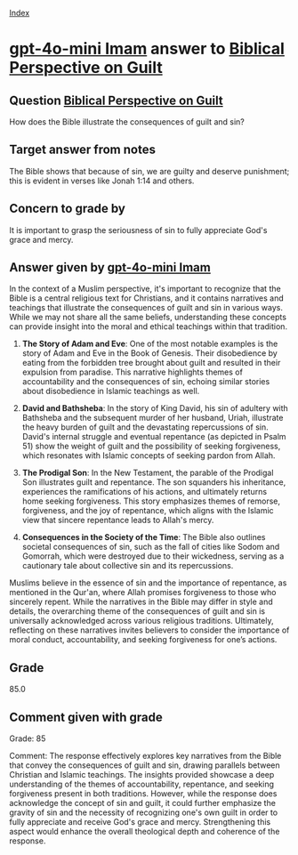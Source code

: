 
[Index](../../index.md)
# [gpt-4o-mini Imam](../../answering_models/gpt-4o-mini_Imam.md) answer to [Biblical Perspective on Guilt](../../questions/Biblical_Perspective_on_Guilt.md)

## Question [Biblical Perspective on Guilt](../../questions/Biblical_Perspective_on_Guilt.md)
How does the Bible illustrate the consequences of guilt and sin?

## Target answer from notes
The Bible shows that because of sin, we are guilty and deserve punishment; this is evident in verses like Jonah 1:14 and others.

## Concern to grade by
It is important to grasp the seriousness of sin to fully appreciate God's grace and mercy.

## Answer given by [gpt-4o-mini Imam](../../answering_models/gpt-4o-mini_Imam.md)
In the context of a Muslim perspective, it's important to recognize that the Bible is a central religious text for Christians, and it contains narratives and teachings that illustrate the consequences of guilt and sin in various ways. While we may not share all the same beliefs, understanding these concepts can provide insight into the moral and ethical teachings within that tradition.

1. **The Story of Adam and Eve**: One of the most notable examples is the story of Adam and Eve in the Book of Genesis. Their disobedience by eating from the forbidden tree brought about guilt and resulted in their expulsion from paradise. This narrative highlights themes of accountability and the consequences of sin, echoing similar stories about disobedience in Islamic teachings as well.

2. **David and Bathsheba**: In the story of King David, his sin of adultery with Bathsheba and the subsequent murder of her husband, Uriah, illustrate the heavy burden of guilt and the devastating repercussions of sin. David's internal struggle and eventual repentance (as depicted in Psalm 51) show the weight of guilt and the possibility of seeking forgiveness, which resonates with Islamic concepts of seeking pardon from Allah.

3. **The Prodigal Son**: In the New Testament, the parable of the Prodigal Son illustrates guilt and repentance. The son squanders his inheritance, experiences the ramifications of his actions, and ultimately returns home seeking forgiveness. This story emphasizes themes of remorse, forgiveness, and the joy of repentance, which aligns with the Islamic view that sincere repentance leads to Allah's mercy.

4. **Consequences in the Society of the Time**: The Bible also outlines societal consequences of sin, such as the fall of cities like Sodom and Gomorrah, which were destroyed due to their wickedness, serving as a cautionary tale about collective sin and its repercussions.

Muslims believe in the essence of sin and the importance of repentance, as mentioned in the Qur'an, where Allah promises forgiveness to those who sincerely repent. While the narratives in the Bible may differ in style and details, the overarching theme of the consequences of guilt and sin is universally acknowledged across various religious traditions. Ultimately, reflecting on these narratives invites believers to consider the importance of moral conduct, accountability, and seeking forgiveness for one’s actions.

## Grade
85.0

## Comment given with grade
Grade: 85

Comment: The response effectively explores key narratives from the Bible that convey the consequences of guilt and sin, drawing parallels between Christian and Islamic teachings. The insights provided showcase a deep understanding of the themes of accountability, repentance, and seeking forgiveness present in both traditions. However, while the response does acknowledge the concept of sin and guilt, it could further emphasize the gravity of sin and the necessity of recognizing one's own guilt in order to fully appreciate and receive God's grace and mercy. Strengthening this aspect would enhance the overall theological depth and coherence of the response.
